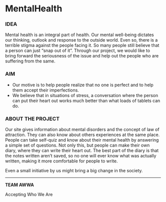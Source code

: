 # MentalHealth

### IDEA ###
Mental health is an integral part of health. Our mental well-being dictates our thinking, outlook and response to the outside world. Even so, there is a terrible stigma against the people facing it. So many people still believe that a person can just “snap out of it”. Through our project, we would like to bring forward the seriousness of the issue and help out the people who are suffering from the same.

### AIM ###
* Our motive is to help people realize that no one is perfect and to help them accept their imperfections.
* We believe that in situations of stress, a conversation where the person can put their heart out works much better than what loads of tablets can do.

### ABOUT THE PROJECT ###
Our site gives information about mental disorders and the concept of law of attraction. They can also know about others experiences at the same place. People can take self-quiz and know about their mental health by answering a simple set of questions. Not only this, but people can make their own diary, where they can write their heart out. The best part of the diary is that the notes written aren’t saved, so no one will ever know what was actually written, making it more comfortable for people to write.


Even a small initiative by us might bring a big change in the society.


___________
**TEAM AWWA**

Accepting Who We Are 
